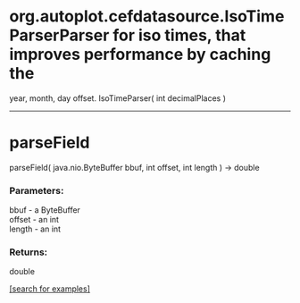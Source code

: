 # org.autoplot.cefdatasource.IsoTimeParserParser for iso times, that improves performance by caching the 
 year, month, day offset.
IsoTimeParser( int decimalPlaces )


***
<a name="parseField"></a>
# parseField
parseField( java.nio.ByteBuffer bbuf, int offset, int length ) &rarr; double



### Parameters:
bbuf - a ByteBuffer
<br>offset - an int
<br>length - an int

### Returns:
double


<a href="https://github.com/autoplot/dev/search?q=parseField&unscoped_q=parseField">[search for examples]</a>

